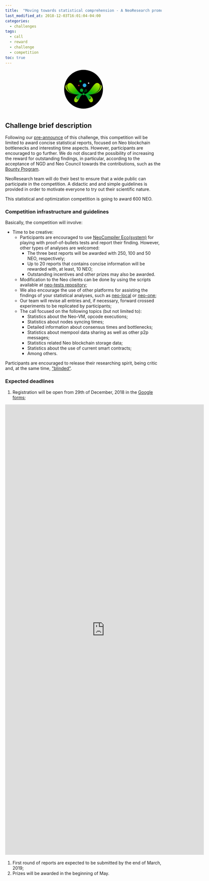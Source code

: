 ```yaml
---
title:  "Moving towards statistical comprehension - A NeoResearch promoted scientific reflection"
last_modified_at: 2018-12-03T16:01:04-04:00
categories:
  - challenges
tags:
  - call
  - reward
  - challenge
  - competition
toc: true
---
```

<p align="center">
<style>
    img {
      border-radius: 50%;
    }
</style>    
    <img
      src="https://raw.githubusercontent.com/NeoResearch/neoresearch.github.io/master/assets/images/logo/Gemcut-butterfly/butterfly-05-final.png"
      width="125px;" >

</p>

<h1 align="center"></h1>

## Challenge brief description

Following our [pre-announce](/challenges/StatisticalChallenge-PreAnnounce/) of this challenge,
this competition will be limited to award concise statistical reports, focused on Neo blockchain bottlenecks and interesting time aspects.
However, participants are encouraged to go further.
We do not discard the possibility of increasing the reward for outstanding findings, in particular,
according to the acceptance of NGD and Neo Council towards the contributions, such as the [Bounty Program](https://neo.org/blog/details/4105).

NeoResearch team will do their best to ensure that a wide public can participate in the competition.
A didactic and and simple guidelines is provided in order to motivate everyone to try out their scientific nature.

This statistical and optimization competition is going to award 600 NEO.

### Competition infrastructure and guidelines

Basically, the competition will involve:

* Time to be creative:
  - Participants are encouraged to use [NeoCompiler Eco(system)](https://github.com/NeoResearch/neocompiler-eco) for playing with proof-of-bullets tests and report their finding. However, other types of analyses are welcomed:
    - The three best reports will be awarded with 250, 100 and 50 NEO, respectively;
    - Up to 20 reports that contains concise information will be rewarded with, at least, 10 NEO;
    - Outstanding incentives and other prizes may also be awarded.
  - Modification to the Neo clients can be done by using the scripts available at [neo-tests repository](https://github.com/NeoResearch/neo-tests/tree/master/docker-build-neo-cli);
  - We also encourage the use of other platforms for assisting the findings of your statistical analyses, such as [neo-local](https://github.com/CityOfZion/neo-local) or [neo-one](https://github.com/neo-one-suite/neo-one);
  - Our team will revise all entries and, if necessary, forward crossed experiments to be replicated by participants;
  - The call focused on the following topics (but not limited to):
      - Statistics about the Neo-VM, opcode executions;
      - Statistics about nodes syncing times;
      - Detailed information about consensus times and bottlenecks;
      - Statistics about mempool data sharing as well as other p2p messages;
      - Statistics related Neo blockchain storage data;
      - Statistics about the use of current smart contracts;
      - Among others.

Participants are encouraged to release their researching spirit, being critic and, at the same time, ["blinded"](https://en.wikipedia.org/wiki/Blinded_experiment).

### Expected deadlines

1. Registration will be open from 29th of December, 2018 in the [Google forms](https://goo.gl/forms/BMcfW7uDTpfLTTyo1);

<iframe src="https://docs.google.com/forms/d/e/1FAIpQLSfbV75jywaKwbZsuK9XWtfBDVlS3Numz0BS46kNytkfwryrFQ/viewform?embedded=true" width="640" height="1451" frameborder="0" marginheight="0" marginwidth="0">Loading...</iframe>

1. First round of reports are expected to be submitted by the end of March, 2019;
1. Prizes will be awarded in the beginning of May.
